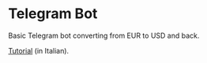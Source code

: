 # Telegram Bot

Basic Telegram bot converting from EUR to USD and back.

[Tutorial](https://www.html.it/pag/398314/telegrambot-in-python/) (in Italian).